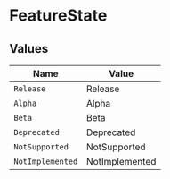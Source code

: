 # FeatureState


## Values

| Name             | Value            |
| ---------------- | ---------------- |
| `Release`        | Release          |
| `Alpha`          | Alpha            |
| `Beta`           | Beta             |
| `Deprecated`     | Deprecated       |
| `NotSupported`   | NotSupported     |
| `NotImplemented` | NotImplemented   |